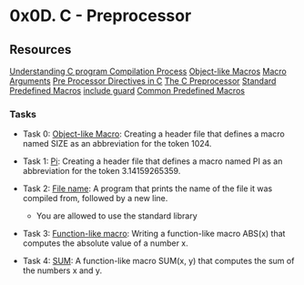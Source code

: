 # 0x0D. C - Preprocessor
## Resources

[Understanding C program Compilation Process](https://www.youtube.com/watch?v=eW5he5uFBNM)
[Object-like Macros](https://gcc.gnu.org/onlinedocs/gcc-5.1.0/cpp/Object-like-Macros.html#Object-like-Macros)
[Macro Arguments](https://gcc.gnu.org/onlinedocs/gcc-5.1.0/cpp/Macro-Arguments.html#Macro-Arguments)
[Pre Processor Directives in C](https://www.youtube.com/watch?v=X6HiYbY3Uak)
[The C Preprocessor](https://www.cprogramming.com/tutorial/cpreprocessor.html)
[Standard Predefined Macros](https://gcc.gnu.org/onlinedocs/gcc-5.1.0/cpp/Standard-Predefined-Macros.html#Standard-Predefined-Macros)
[include guard](https://en.wikipedia.org/wiki/Include_guard)
[Common Predefined Macros](https://gcc.gnu.org/onlinedocs/gcc-5.1.0/cpp/Common-Predefined-Macros.html#Common-Predefined-Macros)

### Tasks
+ Task 0: [Object-like Macro](https://github.com/Hiluhree/alx-low_level_programming/blob/master/0x0D-preprocessor/0-object_like_macro.h): Creating a header file that defines a macro named SIZE as an abbreviation for the token 1024.
+ Task 1: [Pi](https://github.com/Hiluhree/alx-low_level_programming/blob/master/0x0D-preprocessor/1-pi.h): Creating a header file that defines a macro named PI as an abbreviation for the token 3.14159265359.
+ Task 2: [File name](https://github.com/Hiluhree/alx-low_level_programming/blob/master/0x0D-preprocessor/2-main.c): A program that prints the name of the file it was compiled from, followed by a new line.

	+ You are allowed to use the standard library
+ Task 3: [Function-like macro](https://github.com/Hiluhree/alx-low_level_programming/blob/master/0x0D-preprocessor/3-function_like_macro.h): Writing a function-like macro ABS(x) that computes the absolute value of a number x.
+ Task 4: [SUM](https://github.com/Hiluhree/alx-low_level_programming/blob/master/0x0D-preprocessor/4-sum.h): A function-like macro SUM(x, y) that computes the sum of the numbers x and y.
